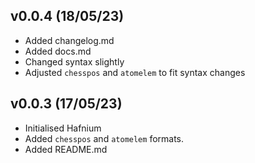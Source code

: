 ## v0.0.4 (18/05/23)
- Added changelog.md
- Added docs.md
- Changed syntax slightly
- Adjusted `chesspos` and `atomelem` to fit syntax changes
## v0.0.3 (17/05/23)
- Initialised Hafnium
- Added `chesspos` and `atomelem` formats.
- Added README.md
